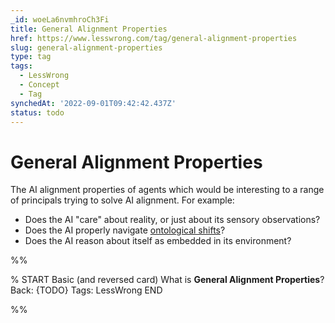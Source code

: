 ```yaml
---
_id: woeLa6nvmhroCh3Fi
title: General Alignment Properties
href: https://www.lesswrong.com/tag/general-alignment-properties
slug: general-alignment-properties
type: tag
tags:
  - LessWrong
  - Concept
  - Tag
synchedAt: '2022-09-01T09:42:42.437Z'
status: todo
---
```


# General Alignment Properties

The AI alignment properties of agents which would be interesting to a range of principals trying to solve AI alignment. For example:

- Does the AI "care" about reality, or just about its sensory observations?
- Does the AI properly navigate [ontological shifts](https://arbital.com/p/ontology_identification/)?
- Does the AI reason about itself as embedded in its environment?


%%

% START
Basic (and reversed card)
What is **General Alignment Properties**?
Back: {TODO}
Tags: LessWrong
END

%%
	
